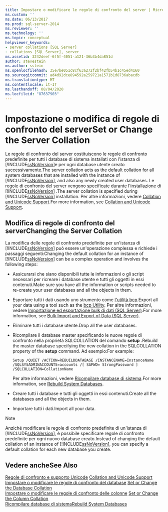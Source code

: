 ```yaml
---
title: Impostare o modificare le regole di confronto del server | Microsoft Docs
ms.custom: ''
ms.date: 06/13/2017
ms.prod: sql-server-2014
ms.reviewer: ''
ms.technology: ''
ms.topic: conceptual
helpviewer_keywords:
- server collations [SQL Server]
- collations [SQL Server], server
ms.assetid: 3242deef-6f5f-4051-a121-36b3b4da851d
author: stevestein
ms.author: sstein
ms.openlocfilehash: 35e7be051c8cf63a272f2bf42fb54b1c45ed4160
ms.sourcegitcommit: ad4d92dce894592a259721a1571b1d8736abacdb
ms.translationtype: MT
ms.contentlocale: it-IT
ms.lasthandoff: 08/04/2020
ms.locfileid: "87637903"
---
```

# <a name="set-or-change-the-server-collation"></a><span data-ttu-id="019e8-102">Impostazione o modifica di regole di confronto del server</span><span class="sxs-lookup"><span data-stu-id="019e8-102">Set or Change the Server Collation</span></span>
  <span data-ttu-id="019e8-103">Le regole di confronto del server costituiscono le regole di confronto predefinite per tutti i database di sistema installati con l'istanza di [!INCLUDE[ssNoVersion](../../includes/ssnoversion-md.md)]e per ogni database utente creato successivamente.</span><span class="sxs-lookup"><span data-stu-id="019e8-103">The server collation acts as the default collation for all system databases that are installed with the instance of [!INCLUDE[ssNoVersion](../../includes/ssnoversion-md.md)], and also any newly created user databases.</span></span> <span data-ttu-id="019e8-104">Le regole di confronto del server vengono specificate durante l'installazione di [!INCLUDE[ssNoVersion](../../includes/ssnoversion-md.md)] .</span><span class="sxs-lookup"><span data-stu-id="019e8-104">The server collation is specified during [!INCLUDE[ssNoVersion](../../includes/ssnoversion-md.md)] installation.</span></span> <span data-ttu-id="019e8-105">Per altre informazioni, vedere [Collation and Unicode Support](collation-and-unicode-support.md).</span><span class="sxs-lookup"><span data-stu-id="019e8-105">For more information, see [Collation and Unicode Support](collation-and-unicode-support.md).</span></span>  
  
## <a name="changing-the-server-collation"></a><span data-ttu-id="019e8-106">Modifica di regole di confronto del server</span><span class="sxs-lookup"><span data-stu-id="019e8-106">Changing the Server Collation</span></span>  
 <span data-ttu-id="019e8-107">La modifica delle regole di confronto predefinite per un'istanza di [!INCLUDE[ssNoVersion](../../includes/ssnoversion-md.md)] può essere un'operazione complessa e richiede i passaggi seguenti:</span><span class="sxs-lookup"><span data-stu-id="019e8-107">Changing the default collation for an instance of [!INCLUDE[ssNoVersion](../../includes/ssnoversion-md.md)] can be a complex operation and involves the following steps:</span></span>  
  
-   <span data-ttu-id="019e8-108">Assicurarsi che siano disponibili tutte le informazioni o gli script necessari per ricreare i database utente e tutti gli oggetti in essi contenuti.</span><span class="sxs-lookup"><span data-stu-id="019e8-108">Make sure you have all the information or scripts needed to re-create your user databases and all the objects in them.</span></span>  
  
-   <span data-ttu-id="019e8-109">Esportare tutti i dati usando uno strumento come [l'utilità bcp](../../tools/bcp-utility.md).</span><span class="sxs-lookup"><span data-stu-id="019e8-109">Export all your data using a tool such as the [bcp Utility](../../tools/bcp-utility.md).</span></span> <span data-ttu-id="019e8-110">Per altre informazioni, vedere [Importazione ed esportazione bulk di dati &#40;SQL Server&#41;](../import-export/bulk-import-and-export-of-data-sql-server.md).</span><span class="sxs-lookup"><span data-stu-id="019e8-110">For more information, see [Bulk Import and Export of Data &#40;SQL Server&#41;](../import-export/bulk-import-and-export-of-data-sql-server.md).</span></span>  
  
-   <span data-ttu-id="019e8-111">Eliminare tutti i database utente.</span><span class="sxs-lookup"><span data-stu-id="019e8-111">Drop all the user databases.</span></span>  
  
-   <span data-ttu-id="019e8-112">Ricompilare il database master specificando le nuove regole di confronto nella proprietà SQLCOLLATION del comando **setup** .</span><span class="sxs-lookup"><span data-stu-id="019e8-112">Rebuild the master database specifying the new collation in the SQLCOLLATION property of the **setup** command.</span></span> <span data-ttu-id="019e8-113">Ad esempio:</span><span class="sxs-lookup"><span data-stu-id="019e8-113">For example:</span></span>  
  
    ```  
    Setup /QUIET /ACTION=REBUILDDATABASE /INSTANCENAME=InstanceName   
    /SQLSYSADMINACCOUNTS=accounts /[ SAPWD= StrongPassword ]   
    /SQLCOLLATION=CollationName  
    ```  
  
     <span data-ttu-id="019e8-114">Per altre informazioni, vedere [Ricompilare database di sistema](../databases/system-databases.md).</span><span class="sxs-lookup"><span data-stu-id="019e8-114">For more information, see [Rebuild System Databases](../databases/system-databases.md).</span></span>  
  
-   <span data-ttu-id="019e8-115">Creare tutti i database e tutti gli oggetti in essi contenuti.</span><span class="sxs-lookup"><span data-stu-id="019e8-115">Create all the databases and all the objects in them.</span></span>  
  
-   <span data-ttu-id="019e8-116">Importare tutti i dati.</span><span class="sxs-lookup"><span data-stu-id="019e8-116">Import all your data.</span></span>  
  
> [!NOTE]  
>  <span data-ttu-id="019e8-117">Anziché modificare le regole di confronto predefinite di un'istanza di [!INCLUDE[ssNoVersion](../../includes/ssnoversion-md.md)], è possibile specificare regole di confronto predefinite per ogni nuovo database creato.</span><span class="sxs-lookup"><span data-stu-id="019e8-117">Instead of changing the default collation of an instance of [!INCLUDE[ssNoVersion](../../includes/ssnoversion-md.md)], you can specify a default collation for each new database you create.</span></span>  
  
## <a name="see-also"></a><span data-ttu-id="019e8-118">Vedere anche</span><span class="sxs-lookup"><span data-stu-id="019e8-118">See Also</span></span>  
 <span data-ttu-id="019e8-119">[Regole di confronto e supporto Unicode](collation-and-unicode-support.md) </span><span class="sxs-lookup"><span data-stu-id="019e8-119">[Collation and Unicode Support](collation-and-unicode-support.md) </span></span>  
 <span data-ttu-id="019e8-120">[Impostare o modificare le regole di confronto del database](set-or-change-the-database-collation.md) </span><span class="sxs-lookup"><span data-stu-id="019e8-120">[Set or Change the Database Collation](set-or-change-the-database-collation.md) </span></span>  
 <span data-ttu-id="019e8-121">[Impostare o modificare le regole di confronto delle colonne](set-or-change-the-column-collation.md) </span><span class="sxs-lookup"><span data-stu-id="019e8-121">[Set or Change the Column Collation](set-or-change-the-column-collation.md) </span></span>  
 [<span data-ttu-id="019e8-122">Ricompilare database di sistema</span><span class="sxs-lookup"><span data-stu-id="019e8-122">Rebuild System Databases</span></span>](../databases/system-databases.md)  
  
  

